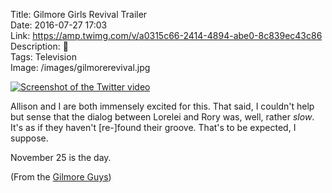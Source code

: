 Title: Gilmore Girls Revival Trailer  
Date: 2016-07-27 17:03  
Link: https://amp.twimg.com/v/a0315c66-2414-4894-abe0-8c839ec43c86  
Description: 🤗  
Tags: Television  
Image: /images/gilmorerevival.jpg  

[![][1]][2]

Allison and I are both immensely excited for this. That said, I couldn't help but sense that the dialog between Lorelei and Rory was, well, rather *slow*. It's as if they haven't [re-]found their groove. That's to be expected, I suppose.

November 25 is the day.

(From the [Gilmore Guys][3])

[1]: /images/gilmorerevival.jpg "Screenshot of the Twitter video"
[2]: https://amp.twimg.com/v/a0315c66-2414-4894-abe0-8c839ec43c86
[3]: https://twitter.com/GilmoreGuysShow/status/758369989665488896 "Source tweet"